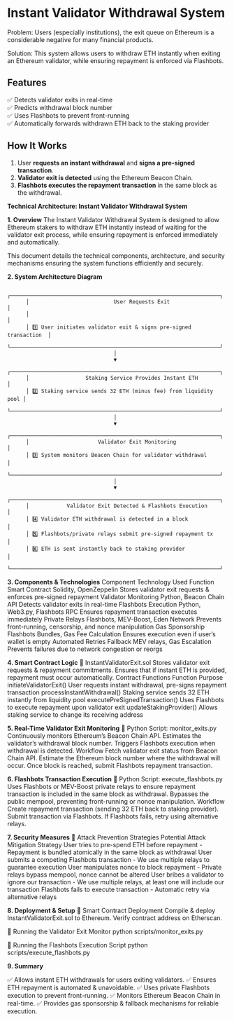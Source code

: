 # Instant Validator Withdrawal System
Problem: Users (especially institutions), the exit queue on Ethereum is a considerable negative for many financial products.

Solution: This system allows users to withdraw ETH instantly when exiting an Ethereum validator, while ensuring repayment is enforced via Flashbots.

## Features
✅ Detects validator exits in real-time  
✅ Predicts withdrawal block number  
✅ Uses Flashbots to prevent front-running  
✅ Automatically forwards withdrawn ETH back to the staking provider  

## How It Works
1. User **requests an instant withdrawal** and **signs a pre-signed transaction**.
2. **Validator exit is detected** using the Ethereum Beacon Chain.
3. **Flashbots executes the repayment transaction** in the same block as the withdrawal.

**Technical Architecture: Instant Validator Withdrawal System**

**1. Overview**
The Instant Validator Withdrawal System is designed to allow Ethereum stakers to withdraw ETH instantly instead of waiting for the validator exit process, while ensuring repayment is enforced immediately and automatically.

This document details the technical components, architecture, and security mechanisms ensuring the system functions efficiently and securely.

**2. System Architecture Diagram**

          ┌───────────────────────────────────────────────────────────────────┐
          │                           User Requests Exit                      │
          │                                                                   │
          │ 1️⃣ User initiates validator exit & signs pre-signed transaction  │
          └───────────────────────────────────────────────────────────────────┘
                                      │
                                      ▼
          ┌───────────────────────────────────────────────────────────────────┐
          │                  Staking Service Provides Instant ETH            │
          │ 2️⃣ Staking service sends 32 ETH (minus fee) from liquidity pool │
          └───────────────────────────────────────────────────────────────────┘
                                      │
                                      ▼
          ┌───────────────────────────────────────────────────────────────────┐
          │                      Validator Exit Monitoring                    │
          │ 3️⃣ System monitors Beacon Chain for validator withdrawal         │
          └───────────────────────────────────────────────────────────────────┘
                                      │
                                      ▼
          ┌───────────────────────────────────────────────────────────────────┐
          │            Validator Exit Detected & Flashbots Execution           │
          │ 4️⃣ Validator ETH withdrawal is detected in a block                │
          │ 5️⃣ Flashbots/private relays submit pre-signed repayment tx        │
          │ 6️⃣ ETH is sent instantly back to staking provider                 │
          └───────────────────────────────────────────────────────────────────┘

**3. Components & Technologies**
Component	Technology Used	Function
Smart Contract	Solidity, OpenZeppelin	Stores validator exit requests & enforces pre-signed repayment
Validator Monitoring	Python, Beacon Chain API	Detects validator exits in real-time
Flashbots Execution	Python, Web3.py, Flashbots RPC	Ensures repayment transaction executes immediately
Private Relays	Flashbots, MEV-Boost, Eden Network	Prevents front-running, censorship, and nonce manipulation
Gas Sponsorship	Flashbots Bundles, Gas Fee Calculation	Ensures execution even if user’s wallet is empty
Automated Retries	Fallback MEV relays, Gas Escalation	Prevents failures due to network congestion or reorgs

**4. Smart Contract Logic**
🔹 InstantValidatorExit.sol
Stores validator exit requests & repayment commitments.
Ensures that if instant ETH is provided, repayment must occur automatically.
Contract Functions
Function	Purpose
initiateValidatorExit()	User requests instant withdrawal, pre-signs repayment transaction
processInstantWithdrawal()	Staking service sends 32 ETH instantly from liquidity pool
executePreSignedTransaction()	Uses Flashbots to execute repayment upon validator exit
updateStakingProvider()	Allows staking service to change its receiving address

**5. Real-Time Validator Exit Monitoring**
🔹 Python Script: monitor_exits.py
Continuously monitors Ethereum’s Beacon Chain API.
Estimates the validator’s withdrawal block number.
Triggers Flashbots execution when withdrawal is detected.
Workflow
Fetch validator exit status from Beacon Chain API.
Estimate the Ethereum block number where the withdrawal will occur.
Once block is reached, submit Flashbots repayment transaction.

**6. Flashbots Transaction Execution**
🔹 Python Script: execute_flashbots.py
Uses Flashbots or MEV-Boost private relays to ensure repayment transaction is included in the same block as withdrawal.
Bypasses the public mempool, preventing front-running or nonce manipulation.
Workflow
Create repayment transaction (sending 32 ETH back to staking provider).
Submit transaction via Flashbots.
If Flashbots fails, retry using alternative relays.

**7. Security Measures**
🚀 Attack Prevention Strategies
Potential Attack	Mitigation Strategy
User tries to pre-spend ETH before repayment	- Repayment is bundled atomically in the same block as withdrawal
User submits a competing Flashbots transaction - We use multiple relays to guarantee execution
User manipulates nonce to block repayment - Private relays bypass mempool, nonce cannot be altered
User bribes a validator to ignore our transaction - We use multiple relays, at least one will include our transaction
Flashbots fails to execute transaction - Automatic retry via alternative relays

**8. Deployment & Setup**
🔹 Smart Contract Deployment
Compile & deploy InstantValidatorExit.sol to Ethereum.
Verify contract address on Etherscan.

🔹 Running the Validator Exit Monitor
python scripts/monitor_exits.py

🔹 Running the Flashbots Execution Script
python scripts/execute_flashbots.py

**9. Summary**

✅ Allows instant ETH withdrawals for users exiting validators.
✅ Ensures ETH repayment is automated & unavoidable.
✅ Uses private Flashbots execution to prevent front-running.
✅ Monitors Ethereum Beacon Chain in real-time.
✅ Provides gas sponsorship & fallback mechanisms for reliable execution.
